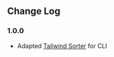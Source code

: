 ## Change Log

### 1.0.0

- Adapted [Tailwind Sorter](https://github.com/dejmedus/tailwind-sorter) for CLI
